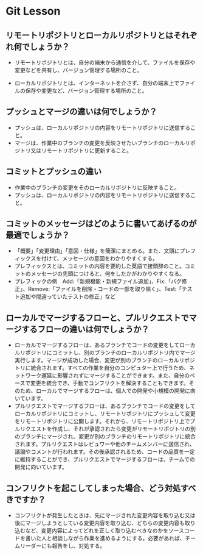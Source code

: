# Git Lesson

## リモートリポジトリとローカルリポジトリとはそれぞれ何でしょうか？

- リモートリポジトリとは、自分の端末から通信を介して、ファイルを保存や変更などを共有し、バージョン管理する場所のこと。

- ローカルリポジトリとは、インターネットを介さず、自分の端末上でファイルの保存や変更など、バージョン管理する場所のこと。

## プッシュとマージの違いは何でしょうか？

- プッシュは、ローカルリポジトリの内容をリモートリポジトリに送信すること。
- マージは、作業中のブランチの変更を反映させたいブランチのローカルリポジトリ又はリモートリポジトリに更新すること。

## コミットとプッシュの違い

- 作業中のブランチの変更をそのローカルリポジトリに反映すること。
- プッシュは、ローカルリポジトリの内容をリモートリポジトリに送信すること。

## コミットのメッセージはどのように書いてあげるのが最適でしょうか？

- 「概要」「変更理由」「意図・仕様」を簡潔にまとめる。また、文頭にプレフィックスを付けて、メッセージの意図をわかりやすくする。
- プレフィックスとは、コミットの内容を要約した英語で接頭辞のこと。コミットのメッセージの先頭につけると、何をしたかがわかりやすくなる。
- プレフィックの例　Add:「新規機能・新規ファイル追加」、Fix:「バグ修正」、Remove:「ファイルを削除・コードの一部を取り除く」、Test:「テスト追加や間違っていたテストの修正」など

## ローカルでマージするフローと、プルリクエストでマージするフローの違いは何でしょうか？

- ローカルでマージするフローは、あるブランチでコードの変更をしてローカルリポジトリにコミットし、別のブランチのローカルリポジトリ内でマージ実行します。マージが成功した場合、変更が別のブランチのローカルリポジトリに統合されます。すべての作業を自分のコンピュター上で行うため、ネットワーク遅延に影響されずにマージすることができます。また、自分のペースで変更を統合でき、手動でコンフリクトを解決することもできます。そのため、ローカルでマージするフローは、個人での開発や小規模の開発に向いています。
- プルリクエストでマージするフローは、あるブランチでコードの変更をしてローカルリポジトリにコミットし、リモートリポジトリにプッシュして変更をリモートリポジトリに公開します。それから、リモートリポジトリ上でプルリクエストを作成し、それが承認されたら変更がリモートリポジトリの別のブランチにマージされ、変更が別のブランチのリモートリポジトリに統合されます。プルリクエストはレビュワーや他のチームメンバーに送信され、議論やコメントが行われます。その後承認されるため、コードの品質を一定に維持することができ、プルリクエストでマージするフローは、チームでの開発に向いています。

## コンフリクトを起こしてしまった場合、どう対処すべきですか？

- コンフリクトが発生したときは、先にマージされた変更内容を取り込む又は後にマージしようとしている変更内容を取り込む、どちらの変更内容も取り込むなど、変更内容によってどれを正しく取り込むべきなのかをソースコードを書いた人と相談しながら作業を進めるようにする。必要があれば、チームリーダーにも報告をし、対処する。